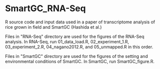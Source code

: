 # SmartGC_RNA-Seq
R source code and input data used in a paper of transcriptome analysis of rice grown in field and SmartGC (Hashida et al.)

Files in "RNA-Seq" directory are used for the figures of the RNA-Seq analysis.
In RNA-Seq, run 01_data_load.R, 02_experiment_1.R, 03_experiment_2.R, 04_nagano2012.R, and 05_unmapped.R in this order.

Files in "SmartGC" directory are used for the figures of the setting and environmental conditions of SmartGC.
In SmartGC, run SmartGC_figure.R.
